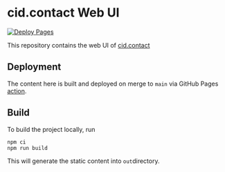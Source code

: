 # cid.contact Web UI
[![Deploy Pages](https://github.com/ipni/cid.contact/actions/workflows/pages.yml/badge.svg)](https://github.com/ipni/cid.contact/actions/workflows/pages.yml)

This repository contains the web UI of [cid.contact](https://cid.contact)

## Deployment
The content here is built and deployed on merge to `main` via GitHub Pages [action](.github/workflows/deploy.yml).

## Build
To build the project locally, run
```shell
npm ci
npm run build
```

This will generate the static content into `out`directory.
